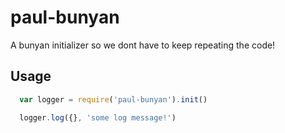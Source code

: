 # paul-bunyan

A bunyan initializer so we dont have to keep repeating the code!

## Usage

```javascript
  var logger = require('paul-bunyan').init()

  logger.log({}, 'some log message!')
```
